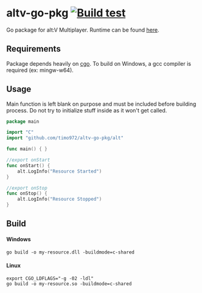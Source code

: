 # altv-go-pkg [![Build test](https://github.com/timo972/altv-go-pkg/actions/workflows/test-changes.yml/badge.svg)](https://github.com/timo972/altv-go-pkg/actions/workflows/test-changes.yml)
Go package for alt:V Multiplayer.
Runtime can be found [here](https://github.com/shockdev04/altv-go-module).

## Requirements
Package depends heavily on [cgo](https://pkg.go.dev/cmd/cgo).
To build on Windows, a gcc compiler is required (ex: mingw-w64).

## Usage
Main function is left blank on purpose and must be included before building process. 
Do not try to initialize stuff inside as it won't get called.
```go
package main

import "C"
import "github.com/timo972/altv-go-pkg/alt"

func main() { }

//export onStart
func onStart() {
	alt.LogInfo("Resource Started")
}

//export onStop
func onStop() {
	alt.LogInfo("Resource Stopped")
}
```

## Build
#### Windows
```
go build -o my-resource.dll -buildmode=c-shared
```

#### Linux
```
export CGO_LDFLAGS="-g -02 -ldl"
go build -o my-resource.so -buildmode=c-shared
```